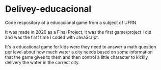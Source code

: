 # Delivey-educacional
Code respository of a educacional game from a subject of UFRN

It was made in 2020 as a Final Project, it was the first game/project I did and was the first time I coded with JavaScript.

It's a educational game for kids were they need to answer a math question per level about how much water a city needs based on some information that the game gives to them and then
control a little character to kickly delivery the water in the correct city.
